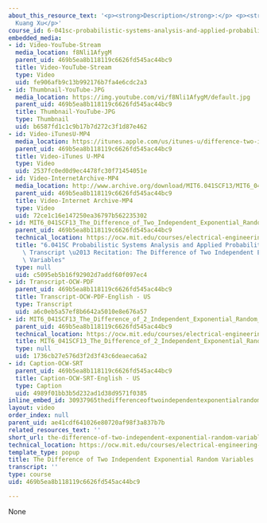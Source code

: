 ```yaml
---
about_this_resource_text: '<p><strong>Description</strong>:</p> <p><strong>Instructor</strong>:
  Kuang Xu</p>'
course_id: 6-041sc-probabilistic-systems-analysis-and-applied-probability-fall-2013
embedded_media:
- id: Video-YouTube-Stream
  media_location: f8Nli1AfygM
  parent_uid: 469b5ea8b118119c6626fd545ac44bc9
  title: Video-YouTube-Stream
  type: Video
  uid: fe906afb9c13b992176b7fa4e6cdc2a3
- id: Thumbnail-YouTube-JPG
  media_location: https://img.youtube.com/vi/f8Nli1AfygM/default.jpg
  parent_uid: 469b5ea8b118119c6626fd545ac44bc9
  title: Thumbnail-YouTube-JPG
  type: Thumbnail
  uid: b6587fd1c1c9b17b7d272c3f1d87e462
- id: Video-iTunesU-MP4
  media_location: https://itunes.apple.com/us/itunes-u/difference-two-independent/id814580809?i=249378360
  parent_uid: 469b5ea8b118119c6626fd545ac44bc9
  title: Video-iTunes U-MP4
  type: Video
  uid: 2537fc0ed0d9ec4478fc30f71454051e
- id: Video-InternetArchive-MP4
  media_location: http://www.archive.org/download/MIT6.041SCF13/MIT6_041SCF13_The_Difference_of_2_Independent_Exponential_Random_Variables_300k.mp4
  parent_uid: 469b5ea8b118119c6626fd545ac44bc9
  title: Video-Internet Archive-MP4
  type: Video
  uid: 72ce1c16e147250ea36797b562235302
- id: MIT6_041SCF13_The_Difference_of_Two_Independent_Exponential_Random_Variables_300k.pdf
  parent_uid: 469b5ea8b118119c6626fd545ac44bc9
  technical_location: https://ocw.mit.edu/courses/electrical-engineering-and-computer-science/6-041sc-probabilistic-systems-analysis-and-applied-probability-fall-2013/resource-index/the-difference-of-two-independent-exponential-random-variables/MIT6_041SCF13_The_Difference_of_Two_Independent_Exponential_Random_Variables_300k.pdf
  title: "6.041SC Probabilistic Systems Analysis and Applied Probability, Fall 2013\
    \ Transcript \u2013 Recitation: The Difference of Two Independent ExponentialRandom\
    \ Variables"
  type: null
  uid: c5095eb5b16f92902d7addf60f097ec4
- id: Transcript-OCW-PDF
  parent_uid: 469b5ea8b118119c6626fd545ac44bc9
  title: Transcript-OCW-PDF-English - US
  type: Transcript
  uid: a6c0eb5a57ef8b6642a5010e8e676a57
- id: MIT6_041SCF13_The_Difference_of_2_Independent_Exponential_Random_Variables_300k.srt
  parent_uid: 469b5ea8b118119c6626fd545ac44bc9
  technical_location: https://ocw.mit.edu/courses/electrical-engineering-and-computer-science/6-041sc-probabilistic-systems-analysis-and-applied-probability-fall-2013/resource-index/the-difference-of-two-independent-exponential-random-variables/MIT6_041SCF13_The_Difference_of_2_Independent_Exponential_Random_Variables_300k.srt
  title: MIT6_041SCF13_The_Difference_of_2_Independent_Exponential_Random_Variables_300k.srt
  type: null
  uid: 1736cb27e576d3f2d3f43c6deaeca6a2
- id: Caption-OCW-SRT
  parent_uid: 469b5ea8b118119c6626fd545ac44bc9
  title: Caption-OCW-SRT-English - US
  type: Caption
  uid: 4989f01bb3b5d232ad1d38d9571f0385
inline_embed_id: 30937965thedifferenceoftwoindependentexponentialrandomvariables30913362
layout: video
order_index: null
parent_uid: ae41cdf641026e80720af98f3a837b7b
related_resources_text: ''
short_url: the-difference-of-two-independent-exponential-random-variables
technical_location: https://ocw.mit.edu/courses/electrical-engineering-and-computer-science/6-041sc-probabilistic-systems-analysis-and-applied-probability-fall-2013/resource-index/the-difference-of-two-independent-exponential-random-variables
template_type: popup
title: The Difference of Two Independent Exponential Random Variables
transcript: ''
type: course
uid: 469b5ea8b118119c6626fd545ac44bc9

---
```

None